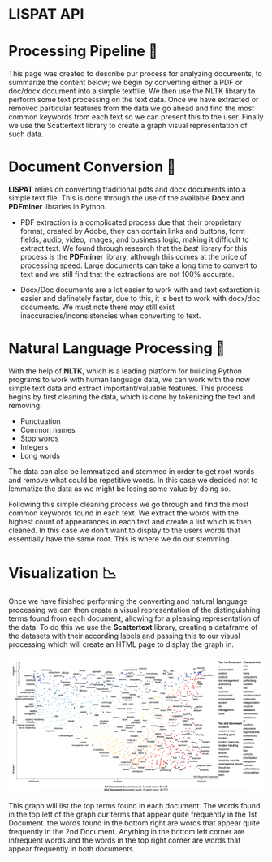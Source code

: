 # LISPAT API

# Processing Pipeline 🔩

This page was created to describe pur process for analyzing documents, to summarize the content below; we begin by converting either a PDF or doc/docx document into a simple textfile. We then use the NLTK library to perform some text processing on the text data. Once we have extracted or removed particular features from the data we go ahead and find the most common keywords from each text so we can present this to the user. Finally we use the Scattertext library to create a graph visual representation of such data.

# Document Conversion 📑

**LISPAT** relies on converting traditional pdfs and docx documents into a simple text file. This is done through the use of the available **Docx** and **PDFminer** libraries in Python.

- PDF extraction is a complicated process due that their proprietary format, created by Adobe, they can contain links and buttons, form fields, audio, video, images, and business logic, making it difficult to extract text. We found through research that the _best_ library for this process is the **PDFminer** library, although this comes at the price of processing speed. Large documents can take a long time to convert to text and we still find that the extractions are not 100% accurate.

- Docx/Doc documents are a lot easier to work with and text extarction is easier and definetely faster, due to this, it is best to work with docx/doc documents. We must note there may still exist inaccuracies/inconsistencies when converting to text.

# Natural Language Processing 💬

With the help of **NLTK**, which is a leading platform for building Python programs to work with human language data, we can work with the now simple text data and extract important/valuable features. This process begins by first cleaning the data, which is done by tokenizing the text and removing:

- Punctuation
- Common names
- Stop words
- Integers
- Long words

The data can also be lemmatized and stemmed in order to get root words and remove what could be repetitive words. In this case we decided not to lemmatize the data as we might be losing some value by doing so.

Following this simple cleaning process we go through and find the most common keywords found in each text. We extract the words with the highest count of appearances in each text and create a list which is then cleaned. In this case we don't want to display to the users words that essentially have the same root. This is where we do our stemming.

# Visualization 📉

Once we have finished performing the converting and natural language processing we can then create a visual representation of the distinguishing terms found from each document, allowing for a pleasing representation of the data. To do this we use the **Scattertext** library, creating a dataframe of the datasets with their according labels and passing this to our visual processing which will create an HTML page to display the graph in.

![Graph](graph.png)

This graph will list the top terms found in each document. The words found in the top left of the graph our terms that appear quite frequently in the 1st Document. the words found in the bottom right are words that appear quite frequently in the 2nd Document. Anything in the bottom left corner are infrequent words and the words in the top right corner are words that appear frequently in both documents.
